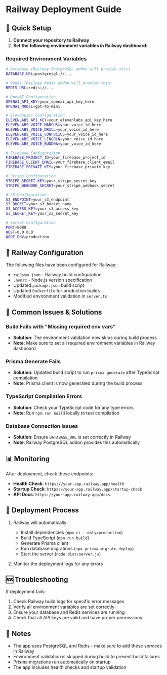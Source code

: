 # Railway Deployment Guide

## 🚀 Quick Setup

1. **Connect your repository to Railway**
2. **Set the following environment variables in Railway dashboard:**

### Required Environment Variables

```bash
# Database (Railway PostgreSQL addon will provide this)
DATABASE_URL=postgresql://...

# Redis (Railway Redis addon will provide this)
REDIS_URL=redis://...

# OpenAI Configuration
OPENAI_API_KEY=your_openai_api_key_here
OPENAI_MODEL=gpt-4o-mini

# ElevenLabs Configuration
ELEVENLABS_API_KEY=your_elevenlabs_api_key_here
ELEVENLABS_VOICE_MARCUS=your_voice_id_here
ELEVENLABS_VOICE_DRILL=your_voice_id_here
ELEVENLABS_VOICE_CONFUCIUS=your_voice_id_here
ELEVENLABS_VOICE_LINCOLN=your_voice_id_here
ELEVENLABS_VOICE_BUDDHA=your_voice_id_here

# Firebase Configuration
FIREBASE_PROJECT_ID=your_firebase_project_id
FIREBASE_CLIENT_EMAIL=your_firebase_client_email
FIREBASE_PRIVATE_KEY=your_firebase_private_key

# Stripe Configuration
STRIPE_SECRET_KEY=your_stripe_secret_key
STRIPE_WEBHOOK_SECRET=your_stripe_webhook_secret

# S3 Configuration
S3_ENDPOINT=your_s3_endpoint
S3_BUCKET=your_s3_bucket_name
S3_ACCESS_KEY=your_s3_access_key
S3_SECRET_KEY=your_s3_secret_key

# Server Configuration
PORT=8080
HOST=0.0.0.0
NODE_ENV=production
```

## 🔧 Railway Configuration

The following files have been configured for Railway:

- `railway.json` - Railway build configuration
- `.nvmrc` - Node.js version specification
- Updated `package.json` build script
- Updated `Dockerfile` for production builds
- Modified environment validation in `server.ts`

## 🚨 Common Issues & Solutions

### Build Fails with "Missing required env vars"
- **Solution**: The environment validation now skips during build process
- **Note**: Make sure to set all required environment variables in Railway dashboard

### Prisma Generate Fails
- **Solution**: Updated build script to run `prisma generate` after TypeScript compilation
- **Note**: Prisma client is now generated during the build process

### TypeScript Compilation Errors
- **Solution**: Check your TypeScript code for any type errors
- **Note**: Run `npm run build` locally to test compilation

### Database Connection Issues
- **Solution**: Ensure `DATABASE_URL` is set correctly in Railway
- **Note**: Railway PostgreSQL addon provides this automatically

## 📊 Monitoring

After deployment, check these endpoints:

- **Health Check**: `https://your-app.railway.app/health`
- **Startup Check**: `https://your-app.railway.app/startup-check`
- **API Docs**: `https://your-app.railway.app/docs`

## 🔄 Deployment Process

1. Railway will automatically:
   - Install dependencies (`npm ci --only=production`)
   - Build TypeScript (`npm run build`)
   - Generate Prisma client
   - Run database migrations (`npx prisma migrate deploy`)
   - Start the server (`node dist/server.js`)

2. Monitor the deployment logs for any errors

## 🆘 Troubleshooting

If deployment fails:

1. Check Railway build logs for specific error messages
2. Verify all environment variables are set correctly
3. Ensure your database and Redis services are running
4. Check that all API keys are valid and have proper permissions

## 📝 Notes

- The app uses PostgreSQL and Redis - make sure to add these services in Railway
- Environment validation is skipped during build to prevent build failures
- Prisma migrations run automatically on startup
- The app includes health checks and startup validation
